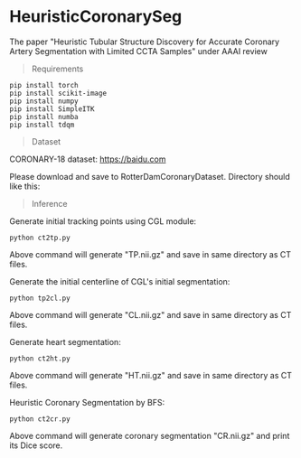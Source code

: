 # HeuristicCoronarySeg
The paper "Heuristic Tubular Structure Discovery for Accurate Coronary Artery Segmentation with Limited CCTA Samples" under AAAI review
> Requirements
>
    pip install torch
    pip install scikit-image
    pip install numpy 
    pip install SimpleITK
    pip install numba
    pip install tdqm

> Dataset
> 
CORONARY-18 dataset: https://baidu.com

Please download and save to RotterDamCoronaryDataset.
Directory should like this:

> Inference

Generate initial tracking points using CGL module:
    
    python ct2tp.py  
    
Above command will generate "TP.nii.gz" and save in same directory as CT files.

Generate the initial centerline of CGL's initial segmentation:
    
    python tp2cl.py
    
Above command will generate "CL.nii.gz" and save in same directory as CT files.

Generate heart segmentation:

    python ct2ht.py
Above command will generate "HT.nii.gz" and save in same directory as CT files.

Heuristic Coronary Segmentation by BFS:

    python ct2cr.py 
Above command will generate coronary segmentation "CR.nii.gz" and print its Dice score.


